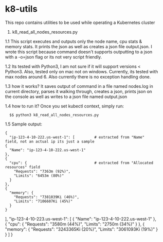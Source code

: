 # k8-utils

This repo contains utilities to be used while operating a Kubernetes cluster

1. k8_read_all_nodes_resources.py

 1.1 This script executes <kubectl describe nodes> and outputs only the node name, cpu stats & memory stats.
    It prints the json as well as creates a json file output.json. I wrote this script because <kubectl describe nodes>
     command doesn't supports outputting to a json with a -o=json flag or its not very script friendly.

 1.2 Its tested with Python3, I am not sure if it will support versions < Python3. Also, tested only on mac not on windows.
     Currently, its tested with max nodes around 6. Also currently there is no exception handling done.

 1.3 how it works? It saves output of <kubectl describe nodes> command in a file named nodes.log in current directory, parses it
     walking through, creates a json, prints json on the console as well as writes to a json file named output.json

 1.4 how to run it? Once you set kubectl context, simply run:
 
      $$ python3 k8_read_all_nodes_resources.py

 1.5 Sample output:

    {
      "ip-123-4-10-222.us-west-1": [         # extracted from "Name" field, not an actual ip its just a sample
    {
      "Name": "ip-123-4-10-222.us-west-1"
    },
    {
      "cpu": {                               # extracted from "Allocated resources" field
        "Requests": "7363m (92%)",
        "Limits": "6453m (80%)"
      }
    },
    {
      "memory": {
        "Requests": "7381039Ki (46%)",
        "Limits": "7106607Ki (45%)"
      }
    }
  ],
  "ip-123-4-10-223.us-west-1": [
    {
      "Name": "ip-123-4-10-222.us-west-1"
    },
    {
      "cpu": {
        "Requests": "3580m (44%)",
        "Limits": "2750m (34%)"
      }
    },
    {
      "memory": {
        "Requests": "3243365Ki (20%)",
        "Limits": "3061093Ki (19%)"
      }
    }
  ]
}
